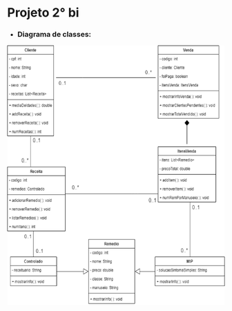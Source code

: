 # Projeto 2° bi

- <h3>Diagrama de classes:</h3> 

<div align="center">
    <img style="height:600px;" src="./diagramas/diagrama-classes.png">
</div>